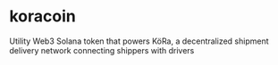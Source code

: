 # koracoin
Utility Web3 Solana token that powers KöRa, a decentralized shipment delivery network connecting shippers with drivers
